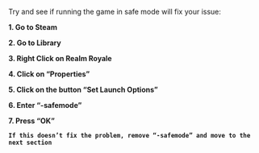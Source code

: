 
Try and see if running the game in safe mode will fix your issue:

**1. Go to Steam**

**2. Go to Library**

**3. Right Click on Realm Royale**

**4. Click on “Properties”**

**5. Click on the button “Set Launch Options”**

**6. Enter “-safemode”**

**7. Press “OK”**

**`If this doesn’t fix the problem, remove “-safemode” and move to the next section`**
